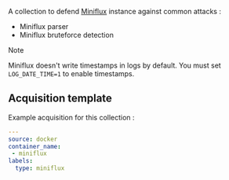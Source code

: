 A collection to defend [Miniflux](https://miniflux.app/) instance against common attacks :
 - Miniflux parser
 - Miniflux bruteforce detection

> [!NOTE]
> Miniflux doesn't write timestamps in logs by default. You must set `LOG_DATE_TIME=1` to enable timestamps.

## Acquisition template

Example acquisition for this collection :

```yaml
---
source: docker
container_name:
 - miniflux
labels:
  type: miniflux
```

